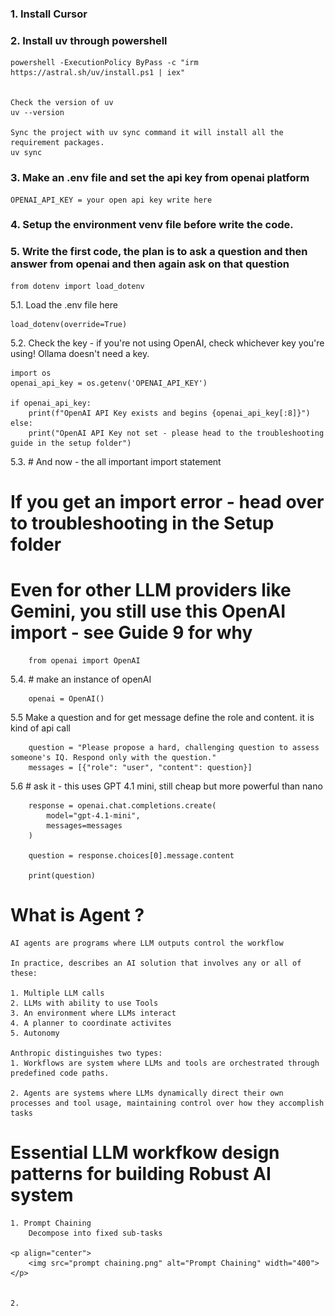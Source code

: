 ### 1. Install Cursor

### 2. Install uv through powershell

    powershell -ExecutionPolicy ByPass -c "irm https://astral.sh/uv/install.ps1 | iex"


    Check the version of uv
    uv --version

    Sync the project with uv sync command it will install all the requirement packages.
    uv sync

### 3. Make an .env file and set the api key from openai platform

    OPENAI_API_KEY = your open api key write here

### 4. Setup the environment venv file before write the code.

### 5. Write the first code, the plan is to ask a question and then answer from openai and then again ask on that question

    from dotenv import load_dotenv

5.1. Load the .env file here

    load_dotenv(override=True)

5.2. Check the key - if you're not using OpenAI, check whichever key you're using! Ollama doesn't need a key.

    import os
    openai_api_key = os.getenv('OPENAI_API_KEY')

    if openai_api_key:
        print(f"OpenAI API Key exists and begins {openai_api_key[:8]}")
    else:
        print("OpenAI API Key not set - please head to the troubleshooting guide in the setup folder")

5.3. # And now - the all important import statement

# If you get an import error - head over to troubleshooting in the Setup folder

# Even for other LLM providers like Gemini, you still use this OpenAI import - see Guide 9 for why

        from openai import OpenAI

5.4. # make an instance of openAI

        openai = OpenAI()

5.5 Make a question and for get message define the role and content. it is kind of api call

        question = "Please propose a hard, challenging question to assess someone's IQ. Respond only with the question."
        messages = [{"role": "user", "content": question}]

5.6 # ask it - this uses GPT 4.1 mini, still cheap but more powerful than nano

        response = openai.chat.completions.create(
            model="gpt-4.1-mini",
            messages=messages
        )

        question = response.choices[0].message.content

        print(question)

# What is Agent ?

    AI agents are programs where LLM outputs control the workflow

    In practice, describes an AI solution that involves any or all of these:

    1. Multiple LLM calls
    2. LLMs with ability to use Tools
    3. An environment where LLMs interact
    4. A planner to coordinate activites
    5. Autonomy

    Anthropic distinguishes two types:
    1. Workflows are system where LLMs and tools are orchestrated through predefined code paths.

    2. Agents are systems where LLMs dynamically direct their own processes and tool usage, maintaining control over how they accomplish tasks

# Essential LLM workfkow design patterns for building Robust AI system

    1. Prompt Chaining
        Decompose into fixed sub-tasks

    <p align="center">
        <img src="prompt chaining.png" alt="Prompt Chaining" width="400">
    </p>


    2.

